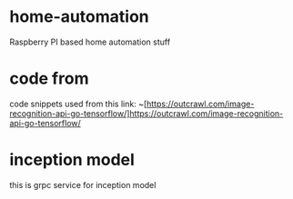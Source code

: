 # home-automation
Raspberry PI based home automation stuff

# code from
code snippets used from this link: ~[https://outcrawl.com/image-recognition-api-go-tensorflow/]https://outcrawl.com/image-recognition-api-go-tensorflow/

# inception model
this is grpc service for inception model